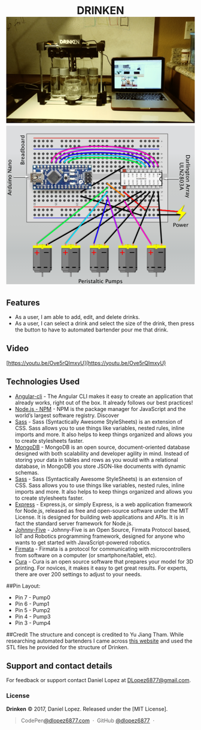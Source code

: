 <h1 align="center">
  <br>
  DRINKEN
  <br>
  <img src="https://github.com/DLopez6877/drinken/blob/master/src/assets/images/finished.jpg?raw=true alt="hardware" width="700">
  <br>
  <img src="https://github.com/DLopez6877/drinken/blob/master/src/assets/images/hardware.png?raw=true alt="finsihed project" width="700">
  <br>
</h1>

## Features
* As a user, I am able to add, edit, and delete drinks.
* As a user, I can select a drink and select the size of the drink, then press the button to have to automated bartender pour me that drink.

## Video
[https://youtu.be/Ove5rQImxyU](https://youtu.be/Ove5rQImxyU)


## Technologies Used
- [Angular-cli](https://cli.angular.io/) - The Angular CLI makes it easy to create an application that already works, right out of the box. It already follows our best practices!
- [Node.js - NPM](https://www.w3schools.com/nodejs/nodejs_npm.asp) - NPM is the package manager for JavaScript and the world’s largest software registry. Discover
- [Sass](http://sass-lang.com/) - Sass (Syntactically Awesome StyleSheets) is an extension of CSS. Sass allows you to use things like variables, nested rules, inline imports and more. It also helps to keep things organized and allows you to create stylesheets faster.
- [MongoDB](https://www.mongodb.com/) - MongoDB is an open source, document-oriented database designed with both scalability and developer agility in mind. Instead of storing your data in tables and rows as you would with a relational database, in MongoDB you store JSON-like documents with dynamic schemas.
- [Sass](http://sass-lang.com/) - Sass (Syntactically Awesome StyleSheets) is an extension of CSS. Sass allows you to use things like variables, nested rules, inline imports and more. It also helps to keep things organized and allows you to create stylesheets faster.
- [Express](http://expressjs.com/) - Express.js, or simply Express, is a web application framework for Node.js, released as free and open-source software under the MIT License. It is designed for building web applications and APIs. It is in fact the standard server framework for Node.js.
- [Johnny-Five](http://johnny-five.io/) - Johnny-Five is an Open Source, Firmata Protocol based, IoT and Robotics programming framework, designed for anyone who wants to get started with JavaScript-powered robotics.
- [Firmata](https://github.com/firmata/protocol) - Firmata is a protocol for communicating with microcontrollers from software on a computer (or smartphone/tablet, etc).
- [Cura](https://ultimaker.com/en/products/cura-software) - Cura is an open source software that prepares your model for 3D printing. For novices, it makes it easy to get great results. For experts, there are over 200 settings to adjust to your needs.


##Pin Layout:
* Pin 7 - Pump0
* Pin 6 - Pump1
* Pin 5 - Pump2
* Pin 4 - Pump3
* Pin 3 - Pump4

##Credit
The structure and concept is credited to Yu Jiang Tham. While researching automated bartenders I came across [this website](http://yujiangtham.com/2014/05/25/build-your-very-own-drink-mixing-robot-part-1/) and used the STL files he provided for the structure of Drinken.

## Support and contact details
For feedback or support contact Daniel Lopez at DLopez6877@gmail.com.

### License

**Drinken** © 2017, Daniel Lopez. Released under the [MIT License].
> CodePen[@dlopez6877.com](https://codepen.io/DLopez6877/) &nbsp;&middot;&nbsp;
> GitHub [@dlopez6877](https://github.com/dlopez6877) &nbsp;&middot;&nbsp;
